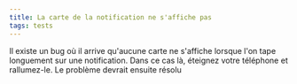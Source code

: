 ```yaml
---
title: La carte de la notification ne s'affiche pas
tags: tests
---
```


Il existe un bug où il arrive qu'aucune carte ne s'affiche lorsque l'on tape longuement sur une notification. Dans ce cas là, éteignez votre téléphone et rallumez-le. Le problème devrait ensuite résolu
